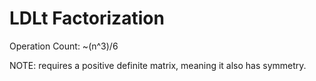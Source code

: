 # LDLt Factorization
Operation Count: ~(n^3)/6  

NOTE: requires a positive definite matrix, meaning it also has symmetry.
